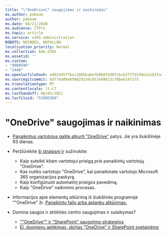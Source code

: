 ```yaml
---
title: "\"OneDrive\" saugojimas ir naikinimas"
ms.author: pebaum
author: pebaum
ms.date: 04/21/2020
ms.audience: ITPro
ms.topic: article
ms.service: o365-administration
ROBOTS: NOINDEX, NOFOLLOW
localization_priority: Normal
ms.collection: Adm_O365
ms.assetid: ''
ms.custom:
- "9000596"
- "2440"
ms.openlocfilehash: ed62445ffbac108bba6e7b8b8f4d8fcbcb3777d199e2a183fa457949cfe830a0
ms.sourcegitcommit: b5f7da89a650d2915dc652449623c78be6247175
ms.translationtype: MT
ms.contentlocale: lt-LT
ms.lasthandoff: 08/05/2021
ms.locfileid: "53985369"
---
```

# <a name="onedrive-retention-and-deletion"></a>"OneDrive" saugojimas ir naikinimas

- [Panaikintus vartotojus galite atkurti "OneDrive"](https://docs.microsoft.com/onedrive/restore-deleted-onedrive) patys. Jie yra šiukšlinėje 93 dienas.

- Peržiūrėkite [šį straipsnį ir](https://docs.microsoft.com/onedrive/retention-and-deletion) sužinokite:
    - Kaip suteikti kitam vartotojui prieigą prie panaikintų vartotojų "OneDrive".
    - Kas nutiks vartotojo "OneDrive", kai panaikinate vartotojo Microsoft 365 organizacijos paskyrą.
    - Kaip konfigūruoti automatinį prieigos pavedimą.
    - Kaip "OneDrive" naikinimo procesas.

- Informacijos apie elementų atkūrimą iš šiukšlinės programoje ""OneDrive" žr. [Panaikintų failų arba aplankų atkūrimas.](https://support.office.com/article/949ada80-0026-4db3-a953-c99083e6a84f)

- Domina saugos ir atitikties centro saugojimas ir sulaikymas?
    - [""OneDrive"" ir "SharePoint" saugojimo strategijos](https://docs.microsoft.com/microsoft-365/compliance/retention-policies)
    - [El. duomenų aptikimas, skirtas "OneDrive" ir SharePoint svetainėms](https://docs.microsoft.com/office365/securitycompliance/ediscovery-cases#step-4-place-content-locations-on-hold)
